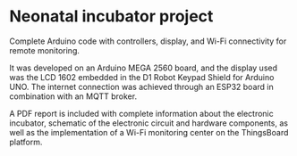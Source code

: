 # Neonatal incubator project
Complete Arduino code with controllers, display, and Wi-Fi connectivity for remote monitoring.

It was developed on an Arduino MEGA 2560 board, and the display used was the LCD 1602 embedded in the D1 Robot Keypad Shield for Arduino UNO.
The internet connection was achieved through an ESP32 board in combination with an MQTT broker.

A PDF report is included with complete information about the electronic incubator, schematic of the electronic circuit and hardware components, as well as the implementation of a Wi-Fi monitoring center on the ThingsBoard platform.
